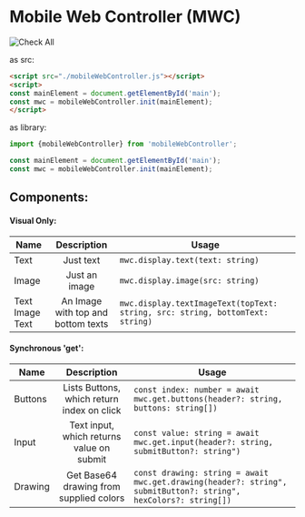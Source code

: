 # Mobile Web Controller (MWC)

![Check All](https://github.com/wladi0097/mobileWebController/workflows/Check%20All/badge.svg)

as src: 
```html
<script src="./mobileWebController.js"></script>
<script>
const mainElement = document.getElementById('main');
const mwc = mobileWebController.init(mainElement);
</script>
```

as library:
```typescript
import {mobileWebController} from 'mobileWebController';

const mainElement = document.getElementById('main');
const mwc = mobileWebController.init(mainElement);
```

## Components:

#### Visual Only:

| Name | Description | Usage |
|-------|:------------:|----------|
| Text | Just text | `mwc.display.text(text: string)` |
| Image | Just an image | `mwc.display.image(src: string)` |
| Text Image Text | An Image with top and bottom texts | `mwc.display.textImageText(topText: string, src: string, bottomText: string)`

#### Synchronous 'get': 
| Name | Description | Usage |
|-------|:------------:|----------| 
| Buttons | Lists Buttons, which return index on click | `const index: number = await mwc.get.buttons(header?: string, buttons: string[])` |
| Input | Text input, which returns value on submit | `const value: string = await mwc.get.input(header?: string, submitButton?: string")` |
| Drawing | Get Base64 drawing from supplied colors | `const drawing: string = await mwc.get.drawing(header?: string", submitButton?: string", hexColors?: string[])`
